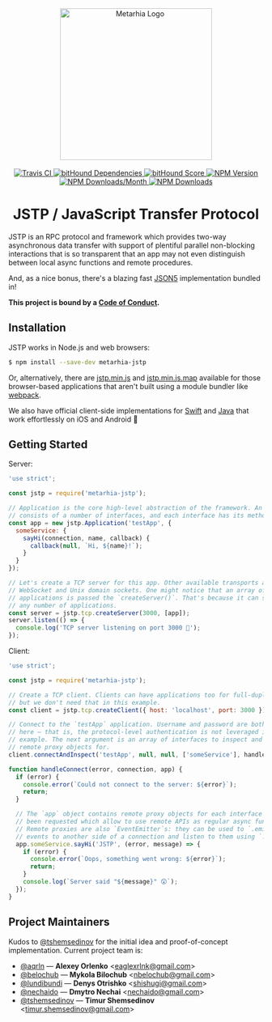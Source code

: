 <div align="center">
  <a href="https://github.com/metarhia/JSTP">
    <img
      src="https://cdn.rawgit.com/metarhia/Metarhia/master/Logos/metarhia-logo.svg"
      alt="Metarhia Logo"
      width="300"
    />
  </a>
  <br />
  <br />
  <a href="https://travis-ci.org/metarhia/JSTP">
    <img
      src="https://travis-ci.org/metarhia/JSTP.svg?branch=master"
      alt="Travis CI"
    />
  </a>
  <a href="https://www.bithound.io/github/metarhia/JSTP/master/dependencies/npm">
    <img
      src="https://www.bithound.io/github/metarhia/JSTP/badges/dependencies.svg"
      alt="bitHound Dependencies"
    />
  </a>
  <a href="https://www.bithound.io/github/metarhia/JSTP">
    <img
      src="https://www.bithound.io/github/metarhia/JSTP/badges/score.svg"
      alt="bitHound Score"
    />
  </a>
  <a href="https://badge.fury.io/js/metarhia-jstp">
    <img
      src="https://badge.fury.io/js/metarhia-jstp.svg"
      alt="NPM Version"
    />
  </a>
  <a href="https://www.npmjs.com/package/metarhia-jstp">
    <img
      src="https://img.shields.io/npm/dm/metarhia-jstp.svg"
      alt="NPM Downloads/Month"
    />
  </a>
  <a href="https://www.npmjs.com/package/metarhia-jstp">
    <img
      src="https://img.shields.io/npm/dt/metarhia-jstp.svg"
      alt="NPM Downloads"
    />
  </a>
  <h1>JSTP / JavaScript Transfer Protocol</h1>
</div>

JSTP is an RPC protocol and framework which provides two-way asynchronous data
transfer with support of plentiful parallel non-blocking interactions that is so
transparent that an app may not even distinguish between local async functions
and remote procedures.

And, as a nice bonus, there's a blazing fast [JSON5](https://github.com/json5)
implementation bundled in!

**This project is bound by a [Code of Conduct](CODE_OF_CONDUCT.md).**

## Installation

JSTP works in Node.js and web browsers:

```sh
$ npm install --save-dev metarhia-jstp
```

Or, alternatively, there are
[jstp.min.js](https://metarhia.github.io/JSTP/dist/jstp.min.js) and
[jstp.min.js.map](https://metarhia.github.io/JSTP/dist/jstp.min.js.map)
available for those browser-based applications that aren't built using a module
bundler like [webpack](https://webpack.js.org/).

We also have official client-side implementations for
[Swift](https://github.com/JSTPMobile/iOS) and
[Java](https://github.com/JSTPMobile/Java) that work effortlessly on iOS and
Android 🎉

## Getting Started

Server:

```js
'use strict';

const jstp = require('metarhia-jstp');

// Application is the core high-level abstraction of the framework. An app
// consists of a number of interfaces, and each interface has its methods.
const app = new jstp.Application('testApp', {
  someService: {
    sayHi(connection, name, callback) {
      callback(null, `Hi, ${name}!`);
    }
  }
});

// Let's create a TCP server for this app. Other available transports are
// WebSocket and Unix domain sockets. One might notice that an array of
// applications is passed the `createServer()`. That's because it can serve
// any number of applications.
const server = jstp.tcp.createServer(3000, [app]);
server.listen(() => {
  console.log('TCP server listening on port 3000 🚀');
});
```

Client:

```js
'use strict';

const jstp = require('metarhia-jstp');

// Create a TCP client. Clients can have applications too for full-duplex RPC,
// but we don't need that in this example.
const client = jstp.tcp.createClient({ host: 'localhost', port: 3000 });

// Connect to the `testApp` application. Username and password are both `null`
// here — that is, the protocol-level authentication is not leveraged in this
// example. The next argument is an array of interfaces to inspect and build
// remote proxy objects for.
client.connectAndInspect('testApp', null, null, ['someService'], handleConnect);

function handleConnect(error, connection, app) {
  if (error) {
    console.error(`Could not connect to the server: ${error}`);
    return;
  }

  // The `app` object contains remote proxy objects for each interface that has
  // been requested which allow to use remote APIs as regular async functions.
  // Remote proxies are also `EventEmitter`s: they can be used to `.emit()`
  // events to another side of a connection and listen to them using `.on()`.
  app.someService.sayHi('JSTP', (error, message) => {
    if (error) {
      console.error(`Oops, something went wrong: ${error}`);
      return;
    }
    console.log(`Server said "${message}" 😲`);
  });
}
```

## Project Maintainers

Kudos to [@tshemsedinov](https://github.com/tshemsedinov) for the initial idea
and proof-of-concept implementation. Current project team is:

* [@aqrln](https://github.com/aqrln) &mdash;
  **Alexey Orlenko** &lt;eaglexrlnk@gmail.com&gt;
* [@belochub](https://github.com/belochub) &mdash;
  **Mykola Bilochub** &lt;nbelochub@gmail.com&gt;
* [@lundibundi](https://github.com/lundibundi) &mdash;
  **Denys Otrishko** &lt;shishugi@gmail.com&gt;
* [@nechaido](https://github.com/nechaido) &mdash;
  **Dmytro Nechai** &lt;nechaido@gmail.com&gt;
* [@tshemsedinov](https://github.com/tshemsedinov) &mdash;
  **Timur Shemsedinov** &lt;timur.shemsedinov@gmail.com&gt;
